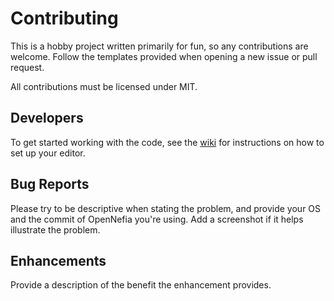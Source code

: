 # Contributing
This is a hobby project written primarily for fun, so any contributions are welcome. Follow the templates provided when opening a new issue or pull request.

All contributions must be licensed under MIT.

## Developers
To get started working with the code, see the [wiki](https://github.com/Ruin0x11/OpenNefia/wiki) for instructions on how to set up your editor.

## Bug Reports
Please try to be descriptive when stating the problem, and provide your OS and the commit of OpenNefia you're using. Add a screenshot if it helps illustrate the problem.

## Enhancements
Provide a description of the benefit the enhancement provides.
